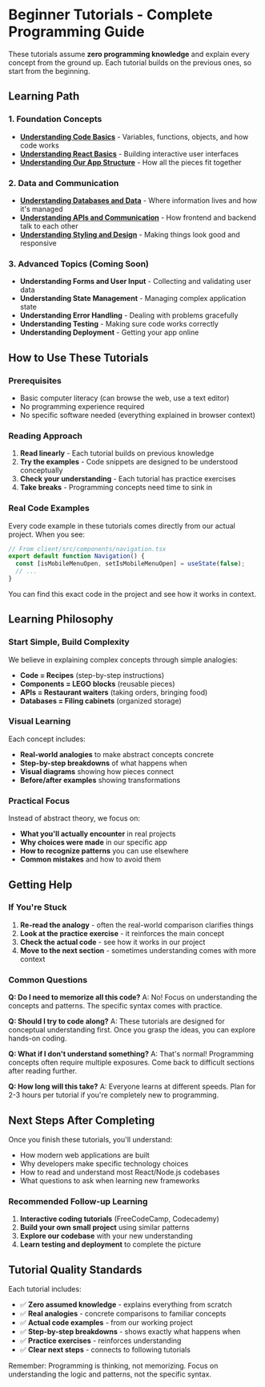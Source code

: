 # Beginner Tutorials - Complete Programming Guide

These tutorials assume **zero programming knowledge** and explain every concept from the ground up. Each tutorial builds on the previous ones, so start from the beginning.

## Learning Path

### 1. Foundation Concepts
- **[Understanding Code Basics](01-understanding-code-basics.md)** - Variables, functions, objects, and how code works
- **[Understanding React Basics](02-understanding-react-basics.md)** - Building interactive user interfaces
- **[Understanding Our App Structure](03-understanding-our-app-structure.md)** - How all the pieces fit together

### 2. Data and Communication
- **[Understanding Databases and Data](04-understanding-databases-and-data.md)** - Where information lives and how it's managed
- **[Understanding APIs and Communication](05-understanding-apis-and-communication.md)** - How frontend and backend talk to each other
- **[Understanding Styling and Design](06-understanding-styling-and-design.md)** - Making things look good and responsive

### 3. Advanced Topics (Coming Soon)
- **Understanding Forms and User Input** - Collecting and validating user data
- **Understanding State Management** - Managing complex application state
- **Understanding Error Handling** - Dealing with problems gracefully
- **Understanding Testing** - Making sure code works correctly
- **Understanding Deployment** - Getting your app online

## How to Use These Tutorials

### Prerequisites
- Basic computer literacy (can browse the web, use a text editor)
- No programming experience required
- No specific software needed (everything explained in browser context)

### Reading Approach
1. **Read linearly** - Each tutorial builds on previous knowledge
2. **Try the examples** - Code snippets are designed to be understood conceptually
3. **Check your understanding** - Each tutorial has practice exercises
4. **Take breaks** - Programming concepts need time to sink in

### Real Code Examples
Every code example in these tutorials comes directly from our actual project. When you see:

```javascript
// From client/src/components/navigation.tsx
export default function Navigation() {
  const [isMobileMenuOpen, setIsMobileMenuOpen] = useState(false);
  // ...
}
```

You can find this exact code in the project and see how it works in context.

## Learning Philosophy

### Start Simple, Build Complexity
We believe in explaining complex concepts through simple analogies:
- **Code = Recipes** (step-by-step instructions)
- **Components = LEGO blocks** (reusable pieces)
- **APIs = Restaurant waiters** (taking orders, bringing food)
- **Databases = Filing cabinets** (organized storage)

### Visual Learning
Each concept includes:
- **Real-world analogies** to make abstract concepts concrete
- **Step-by-step breakdowns** of what happens when
- **Visual diagrams** showing how pieces connect
- **Before/after examples** showing transformations

### Practical Focus
Instead of abstract theory, we focus on:
- **What you'll actually encounter** in real projects
- **Why choices were made** in our specific app
- **How to recognize patterns** you can use elsewhere
- **Common mistakes** and how to avoid them

## Getting Help

### If You're Stuck
1. **Re-read the analogy** - often the real-world comparison clarifies things
2. **Look at the practice exercise** - it reinforces the main concept
3. **Check the actual code** - see how it works in our project
4. **Move to the next section** - sometimes understanding comes with more context

### Common Questions

**Q: Do I need to memorize all this code?**
A: No! Focus on understanding the concepts and patterns. The specific syntax comes with practice.

**Q: Should I try to code along?**
A: These tutorials are designed for conceptual understanding first. Once you grasp the ideas, you can explore hands-on coding.

**Q: What if I don't understand something?**
A: That's normal! Programming concepts often require multiple exposures. Come back to difficult sections after reading further.

**Q: How long will this take?**
A: Everyone learns at different speeds. Plan for 2-3 hours per tutorial if you're completely new to programming.

## Next Steps After Completing

Once you finish these tutorials, you'll understand:
- How modern web applications are built
- Why developers make specific technology choices  
- How to read and understand most React/Node.js codebases
- What questions to ask when learning new frameworks

### Recommended Follow-up Learning
1. **Interactive coding tutorials** (FreeCodeCamp, Codecademy)
2. **Build your own small project** using similar patterns
3. **Explore our codebase** with your new understanding
4. **Learn testing and deployment** to complete the picture

## Tutorial Quality Standards

Each tutorial includes:
- ✅ **Zero assumed knowledge** - explains everything from scratch
- ✅ **Real analogies** - concrete comparisons to familiar concepts
- ✅ **Actual code examples** - from our working project
- ✅ **Step-by-step breakdowns** - shows exactly what happens when
- ✅ **Practice exercises** - reinforces understanding
- ✅ **Clear next steps** - connects to following tutorials

Remember: Programming is thinking, not memorizing. Focus on understanding the logic and patterns, not the specific syntax.